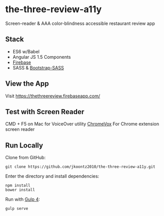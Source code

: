 # the-three-review-a11y
Screen-reader & AAA color-blindness accessible restaurant review app

## Stack
* ES6 w/Babel
* Angular JS 1.5 Components
* [Firebase](https://firebase.google.com/)
* SASS & [Bootstrap-SASS](https://github.com/twbs/bootstrap-sass)

## View the App
Visit https://thethreereview.firebaseapp.com/

## Test with Screen Reader
CMD + F5 on Mac for VoiceOver utility
[ChromeVox](http://www.chromevox.com/) For Chrome extension screen reader

## Run Locally

Clone from GitHub:

`git clone https://github.com/jkoontz2010/the-three-review-a11y.git`

Enter the directory and install dependencies:
```
npm install
bower install
```
Run with [Gulp 4](http://gulpjs.com/):

`gulp serve`
